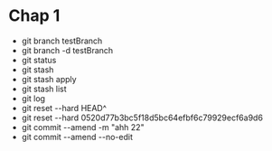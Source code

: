 # Chap 1

- git branch testBranch
- git branch -d testBranch
- git status
- git stash
- git stash apply
- git stash list
- git log
- git reset --hard HEAD^
- git reset --hard 0520d77b3bc5f18d5bc64efbf6c79929ecf6a9d6
- git commit --amend -m "ahh 22"
- git commit --amend --no-edit